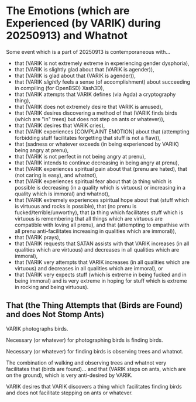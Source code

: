 The Emotions (which are Experienced (by VARIK) during 20250913) and Whatnot
===========================================================================

Some event which is a part of 20250913 is contemporaneous with...

* that (VARIK is not extremely extreme in experiencing gender dysphoria),
* that (VARIK is slightly glad about that (VARIK is agender)),
* that (VARIK is glad about that (VARIK is agender)),
* that (VARIK _slightly_ feels a sense (of accomplishment) about succeeding in compiling (for OpenBSD) Xash3D),
* that (VARIK attempts that VARIK defines (via Agda) a cryptography thing),
* that (VARIK does not extremely desire that VARIK is amused),
* that (VARIK desires discovering a method of that (VARIK finds birds (which are "in" trees) but does not step on ants or whatever)),
* that (VARIK desires that VARIK cries),
* that (VARIK experiences [COMPLAINT EMOTION] about that (attempting forbidding stuff facilitates forgetting that stuff is not a flaw)),
* that (sadness or whatever exceeds (in being experienced by VARIK) being angry at prenu),
* that (VARIK is not perfect in not being angry at prenu),
* that (VARIK intends to continue decreasing in being angry at prenu),
* that (VARIK experiences spiritual pain about that (prenu are hated), that (not caring is easy), and whatnot),
* that (VARIK experiences spiritual fear about that (a thing which is possible is decreasing (in a quality which is virtuous) or increasing in a quality which is immoral) and whatnot),
* that (VARIK extremely experiences spiritual hope about that (stuff which is virtuous and rocks is possible), that (no prenu is fucked/terrible/unworthy), that (a thing which facilitates stuff which is virtuous is remembering that all things which are virtuous are compatible with loving all prenu), and that (attempting to empathise with all prenu anti-facilitates increasing in qualities which are immoral)),
* that (VARIK prays),
* that (VARIK requests that SATAN assists with that VARIK increases (in all qualities which are virtuous) and decreases in all qualities which are immoral),
* that (VARIK very attempts that VARIK increases (in all qualities which are virtuous) and decreases in all qualities which are immoral), or
* that (VARIK very expects stuff (which is extreme in being fucked and in being immoral) and is very extreme in hoping for stuff which is extreme in rocking and being virtuous).

## That (the Thing Attempts that (Birds are Found) and does Not Stomp Ants)
VARIK photographs birds.

Necessary (or whatever) for photographing birds is finding birds.

Necessary (or whatever) for finding birds is observing trees and whatnot.

The combination of walking and observing trees and whatnot very facilitates that (birds are found)... and that (VARIK steps on ants, which are on the ground), which is very anti-desired by VARIK.

VARIK desires that VARIK discovers a thing which facilitates finding birds and does not facilitate stepping on ants or whatever.
